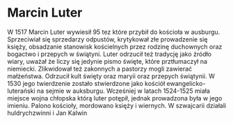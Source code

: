 # Marcin Luter
W 1517 Marcin Luter wywiesił 95 tez które przybił do kościoła w ausburgu. Sprzeciwiał się sprzedarzy odpustów, krytykował złe prowadzenie się księży, obsadzanie stanowisk kościelnych przez rodzinę duchownych oraz bogactwo i przepych w świątyni. Luter odrzucił też tradycję jako źródło wiary, uważał że liczy się jedynie pismo święte, które prztłumaczył na niemiecki. Zlikwidował też zakonnych a pastorzy mogli zawierać małżeństwa. Odrzucił kult święty oraz maryii oraz przepych świątynii. W 1530 jego twierdzenie zostało stwierdzone jako kościół ewangelicko-luterański na sejmie w auksburgu. Wcześniej w latach 1524-1525 miała miejsce wojna chłopska którą luter potępił, jednak prowadzona była w jego imieniu. Palono kościoły, mordowano księży i wiernych. W szwajcarii działali huldrychzwinni i Jan Kalwin
